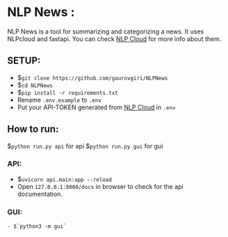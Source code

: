 # NLP News :

NLP News is a tool for summarizing and categorizing a news. It uses NLPcloud and fastapi. You can check [NLP Cloud](https://nlpcloud.com) for more info about them.


## SETUP:

- $`git clone https://github.com/gaurovgiri/NLPNews`
- $`cd NLPNews`
- $`pip install -r requirements.txt` 
- Rename `.env.example` to `.env`
- Put your API-TOKEN generated from [NLP Cloud](https://nlpcloud.com) in `.env`


## How to run:
$`python run.py api` for api
$`python run.py gui` for gui

### API:
- $`uvicorn api.main:app --reload`
- Open `127.0.0.1:8000/docs` in browser to check for the api documentation.

### GUI:
    - $`python3 -m gui`